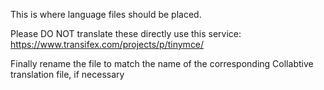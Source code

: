 This is where language files should be placed.

Please DO NOT translate these directly use this service: https://www.transifex.com/projects/p/tinymce/

Finally rename the file to match the name of the corresponding Collabtive translation file, if necessary
